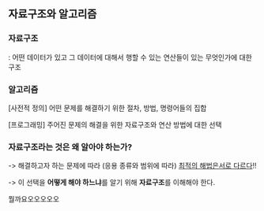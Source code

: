 ## 자료구조와 알고리즘



### 자료구조

: 어떤 데이터가 있고 그 데이터에 대해서 행할 수 있는 연산들이 있는 무엇인가에 대한 구조





### 알고리즘

[사전적 정의] 어떤 문제를 해결하기 위한 절차, 방법, 명령어들의 집합 

[프로그래밍] 주어진 문제의 해결을 위한 자료구조와 연산 방법에 대한 선택



### 자료구조라는 것은 왜 알아야 하는가?

-> 해결하고자 하는 문제에 따라 (응용 종류와 범위에 따라) <u>최적의 해법은서로 다르다</u>!!

-> 이 선택을 **어떻게 해야 하느냐**를 알기 위해 **자료구조**를 이해해야 한다.


뭘까요오오오오오
